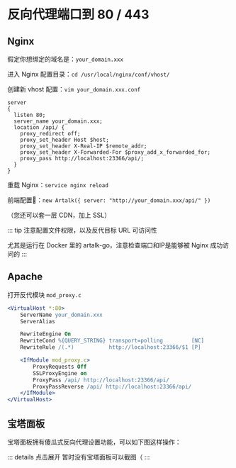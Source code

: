 # 反向代理端口到 80 / 443

## Nginx

假定你想绑定的域名是：`your_domain.xxx`

进入 Nginx 配置目录：`cd /usr/local/nginx/conf/vhost/`

创建新 vhost 配置：`vim your_domain.xxx.conf`

```nginx
server
{
  listen 80;
  server_name your_domain.xxx;
  location /api/ {
    proxy_redirect off;
    proxy_set_header Host $host;
    proxy_set_header X-Real-IP $remote_addr;
    proxy_set_header X-Forwarded-For $proxy_add_x_forwarded_for;
    proxy_pass http://localhost:23366/api/;
  }
}
```

重载 Nginx：`service nginx reload`

前端配置：`new Artalk({ server: "http://your_domain.xxx/api/" })`

（您还可以套一层 CDN，加上 SSL）

::: tip
注意配置文件权限，以及反代目标 URL 可访问性

尤其是运行在 Docker 里的 artalk-go，注意检查端口和IP是能够被 Nginx 成功访问的
:::

## Apache

打开反代模块 `mod_proxy.c`

```apache
<VirtualHost *:80>
    ServerName your_domain.xxx
    ServerAlias

    RewriteEngine On
    RewriteCond %{QUERY_STRING} transport=polling         [NC]
    RewriteRule /(.*)           http://localhost:23366/$1 [P]

    <IfModule mod_proxy.c>
        ProxyRequests Off
        SSLProxyEngine on
        ProxyPass /api/ http://localhost:23366/api/
        ProxyPassReverse /api/ http://localhost:23366/api/
    </IfModule>
</VirtualHost>
```

## 宝塔面板

宝塔面板拥有傻瓜式反向代理设置功能，可以如下图这样操作：

::: details 点击展开
暂时没有宝塔面板可以截图（
:::